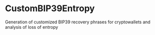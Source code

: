 # CustomBIP39Entropy
Generation of customized BIP39 recovery phrases for cryptowallets and analysis of loss of entropy
